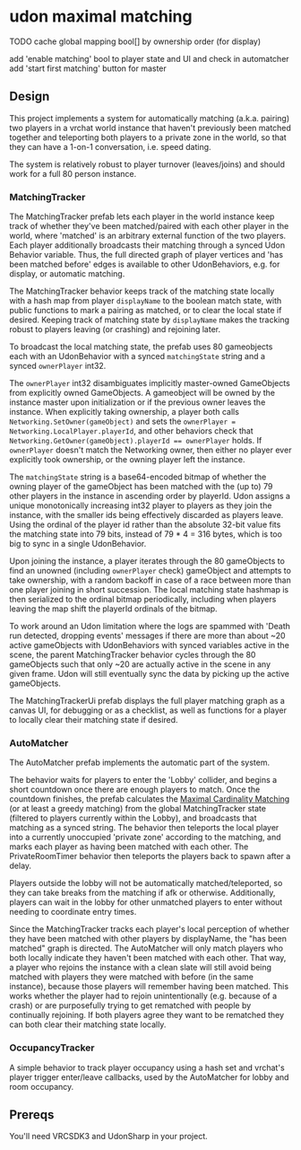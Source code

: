 # udon maximal matching

TODO
cache global mapping bool[] by ownership order (for display)

add 'enable matching' bool to player state and UI and check in automatcher
add 'start first matching' button for master


## Design

This project implements a system for automatically matching (a.k.a. pairing)
two players in a vrchat world instance that haven't previously been matched
together and teleporting both players to a private zone in the world, so that they
can have a 1-on-1 conversation, i.e. speed dating.

The system is relatively robust to player turnover (leaves/joins) and should work
for a full 80 person instance.

### MatchingTracker

The MatchingTracker prefab lets each player in the world instance keep track of
whether they've been matched/paired with each other player in the world, where
'matched' is an arbitrary external function of the two players. Each player
additionally broadcasts their matching through a synced Udon Behavior variable.
Thus, the full directed graph of player vertices and 'has been matched before'
edges is available to other UdonBehaviors, e.g. for display, or automatic matching.

The MatchingTracker behavior keeps track of the matching state locally with a
hash map from player `displayName` to the boolean match state, with public
functions to mark a pairing as matched, or to clear the local state if desired.
Keeping track of matching state by `displayName` makes the tracking robust
to players leaving (or crashing) and rejoining later.

To broadcast the local matching state, the prefab uses 80 gameobjects each with
an UdonBehavior with a synced `matchingState` string and a synced `ownerPlayer`
int32. 

The `ownerPlayer` int32 disambiguates implicitly master-owned GameObjects from
explicitly owned GameObjects. A gameobject will be owned by the instance master
upon initialization or if the previous owner leaves the instance.  When
explicitly taking ownership, a player both calls
`Networking.SetOwner(gameObject)` and sets the `ownerPlayer =
Networking.LocalPlayer.playerId`, and other behaviors check that
`Networking.GetOwner(gameObject).playerId == ownerPlayer` holds. If
`ownerPlayer` doesn't match the Networking owner, then either no player ever
explicitly took ownership, or the owning player left the instance.

The `matchingState` string is a base64-encoded bitmap of whether the owning
player of the gameObject has been matched with the (up to) 79 other players in
the instance in ascending order by playerId. Udon assigns a unique
monotonically increasing int32 player to players as they join the instance,
with the smaller ids being effectively discarded as players leave. Using the
ordinal of the player id rather than the absolute 32-bit value fits the matching
state into 79 bits, instead of 79 * 4 = 316 bytes, which is too big to sync
in a single UdonBehavior.

Upon joining the instance, a player iterates through the 80 gameObjects to find
an unowned (including `ownerPlayer` check) gameObject and attempts to take
ownership, with a random backoff in case of a race between more than one player
joining in short succession. The local matching state hashmap is then
serialized to the ordinal bitmap periodically, including when players leaving
the map shift the playerId ordinals of the bitmap.

To work around an Udon limitation where the logs are spammed with 'Death run
detected, dropping events' messages if there are more than about ~20 active
gameObjects with UdonBehaviors with synced variables active in the scene, the
parent MatchingTracker behavior cycles through the 80 gameObjects such that
only ~20 are actually active in the scene in any given frame. Udon will still
eventually sync the data by picking up the active gameObjects.

The MatchingTrackerUi prefab displays the full player matching graph as a
canvas UI, for debugging or as a checklist, as well as functions for a player
to locally clear their matching state if desired.

### AutoMatcher

The AutoMatcher prefab implements the automatic part of the system.

The behavior waits for players to enter the 'Lobby' collider, and begins a
short countdown once there are enough players to match. Once the countdown
finishes, the prefab calculates the [Maximal Cardinality Matching][0] (or at
least a greedy matching) from the global MatchingTracker state (filtered to
players currently within the Lobby), and broadcasts that matching as a synced
string. The behavior then teleports the local player into a currently
unoccupied 'private zone' according to the matching, and marks each player as
having been matched with each other. The PrivateRoomTimer behavior then
teleports the players back to spawn after a delay.

Players outside the lobby will not be automatically matched/teleported, so they
can take breaks from the matching if afk or otherwise. Additionally, players
can wait in the lobby for other unmatched players to enter without needing to
coordinate entry times.

Since the MatchingTracker tracks each player's local perception of whether they
have been matched with other players by displayName, the "has been matched"
graph is directed. The AutoMatcher will only match players who both locally
indicate they haven't been matched with each other. That way, a player who
rejoins the instance with a clean slate will still avoid being matched with
players they were matched with before (in the same instance), because those
players will remember having been matched. This works whether the player had to
rejoin unintentionally (e.g. because of a crash) or are purposefully trying to
get rematched with people by continually rejoining. If both players agree they
want to be rematched they can both clear their matching state locally.

[0]: https://en.wikipedia.org/wiki/Maximum_cardinality_matching

### OccupancyTracker

A simple behavior to track player occupancy using a hash set and vrchat's
player trigger enter/leave callbacks, used by the AutoMatcher for lobby and
room occupancy.

## Prereqs

You'll need VRCSDK3 and UdonSharp in your project.
